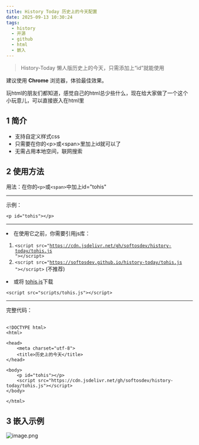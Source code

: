 ```yaml
---
title: History Today 历史上的今天配置
date: 2025-09-13 10:30:24
tags: 
  - history
  - 开源
  - github
  - html
  - 嵌入
---
```


> History-Today 懒人版历史上的今天，只需添加上“id”就能使用

建议使用 **Chrome** 浏览器，体验最佳效果。

玩html的朋友们都知道，感觉自己的html总少些什么，现在给大家做了一个这个小玩意儿，可以直接嵌入在html里

## 1 简介

- 支持自定义样式css
- 只需要在你的\<p>或\<span>里加上id就可以了
- 无需占用本地空间，联网搜索

## 2 使用方法

用法：在你的<code>\<p\></code>或<code>\<span\></code>中加上id="tohis"
<hr>
示例：

<code>&lt;p id="tohis"&gt;&lt;/p&gt;</code>
   
   <hr>

   
<li> 在使用它之前，你需要引用js库：</li>

1. <code>&lt;script src="https://cdn.jsdelivr.net/gh/softosdev/history-today/tohis.js "&gt;&lt;/script&gt;</code>
2. <code>&lt;script src="https://softosdev.github.io/history-today/tohis.js "&gt;&lt;/script&gt;</code> (不推荐)

<li>或将 <a href="https://softosdev.github.io/history-today/tohis.js">tohis.js</a>下载</li>

<code>&lt;script src="scripts/tohis.js"&gt;&lt;/script&gt;</code>

<hr>
完整代码：<br><br>

~~~
<!DOCTYPE html>
<html>

<head>
    <meta charset="utf-8">
    <title>历史上的今天</title>
</head>

<body>
    <p id="tohis"></p>
    <script src="https://cdn.jsdelivr.net/gh/softosdev/history-today/tohis.js"></script>
</body>

</html>
~~~

## 3 嵌入示例

![image.png](https://wmimg.com/i/41/2025/09/68c4dad8de5cf.png)
  

